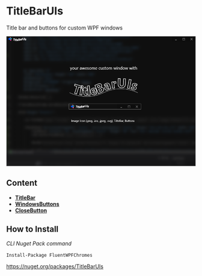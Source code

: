 # TitleBarUIs
Title bar and buttons for custom WPF windows

![chromes](https://raw.githubusercontent.com/vbobroff-app/TitleBarUIs/master/images/title_bar.png)

## Content
* **[TitleBar](#titlebar)** 
* **[WindowsButtons](#windowsbuttons)**
* **[CloseButton](#closebutton)**

## How to Install
*CLI  Nuget Pack command*
```
Install-Package FluentWPFChromes
```
https://nuget.org/packages/TitleBarUIs

